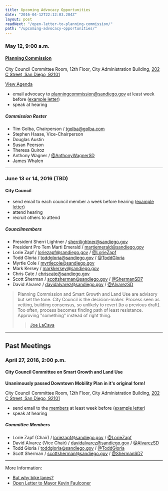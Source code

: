 ```yaml
---
title: Upcoming Advocacy Opportunities
date: "2016-04-12T22:12:03.284Z"
layout: post
readNext: "/open-letter-to-planning-commission/"
path: "/upcoming-advocacy-opportunities/"
---
```


### May 12, 9:00 a.m.
#### [Planning Commission](https://www.sandiego.gov/planning-commission/about)

City Council Committee Room, 12th Floor, City Administration Building, [202 C Street, San Diego, 92101](https://goo.gl/maps/2cBL1YM1eez)

[View Agenda](https://www.sandiego.gov/sites/default/files/may_12_2016.pdf)

* email advocacy to planningcommission@sandiego.gov at least week before ([example letter](http://simpixelated.github.io/san-diego-downtown-mobility-plan/open-letter-to-planning-commission/))
* speak at hearing

##### Commission Roster

* Tim Golba, Chairperson / tgolba@golba.com
* Stephen Haase, Vice-Chairperson
* Douglas Austin
* Susan Peerson
* Theresa Quiroz
* Anthony Wagner / [@AnthonyWagnerSD](https://twitter.com/AnthonyWagnerSD)
* James Whalen

---

### June 13 or 14, 2016 (TBD)
#### City Council

* send email to each council member a week before hearing ([example letter](http://simpixelated.github.io/san-diego-downtown-mobility-plan/open-letter-to-mayor-faulconer/))
* attend hearing
* recruit others to attend

##### Councilmembers

* President Sherri Lightner / sherrilightner@sandiego.gov
* President Pro Tem Marti Emerald / martiemerald@sandiego.gov
* Lorie Zapf / loriezapf@sandiego.gov / [@LorieZapf](https://twitter.com/LorieZapf)
* Todd Gloria / toddgloria@sandiego.gov / [@ToddGloria](https://twitter.com/ToddGloria)
* Myrtle Cole / myrtlecole@sandiego.gov
* Mark Kersey / markkersey@sandiego.gov
* Chris Cate / chriscate@sandiego.gov
* Scott Sherman / scottsherman@sandiego.gov / [@ShermanSD7](https://twitter.com/ShermanSD7)
* David Alvarez / davidalvarez@sandiego.gov / [@AlvarezSD](https://twitter.com/AlvarezSD)

>Planning Commission and Smart Growth and Land Use are advisory but set the tone. City Council is the decision-maker. Process seen as vetting, building consensus, so unlikely to revert [to a previous draft]. Too often, process becomes finding path of least resistance. Approving "something" instead of right thing.
> >[Joe LaCava](https://twitter.com/joe_lacava)

---

## Past Meetings

### April 27, 2016, 2:00 p.m.
#### City Council Committee on Smart Growth and Land Use

**Unanimously passed Downtown Mobility Plan in it's original form!**

City Council Committee Room, 12th Floor, City Administration Building, [202 C Street, San Diego, 92101](https://goo.gl/maps/2cBL1YM1eez)
* send email to the [members](https://www.sandiego.gov/city-clerk/officialdocs/legisdocs/cccmeetings#smart) at least week before ([example letter](http://simpixelated.github.io/san-diego-downtown-mobility-plan/open-letter-to-councilmember-zapf/))
* speak at hearing

##### Committee Members
* Lorie Zapf (Chair) / loriezapf@sandiego.gov / [@LorieZapf](https://twitter.com/LorieZapf)
* David Alvarez (Vice Chair) / davidalvarez@sandiego.gov / [@AlvarezSD](https://twitter.com/AlvarezSD)
* Todd Gloria / toddgloria@sandiego.gov / [@ToddGloria](https://twitter.com/ToddGloria)
* Scott Sherman / scottsherman@sandiego.gov / [@ShermanSD7](https://twitter.com/ShermanSD7)

---

More Information:
* [But why bike lanes?](http://simpixelated.github.io/san-diego-downtown-mobility-plan/but-why-bike-lanes/)
* [Open Letter to Mayor Kevin Faulconer](http://simpixelated.github.io/san-diego-downtown-mobility-plan/open-letter-to-mayor-faulconer/)
